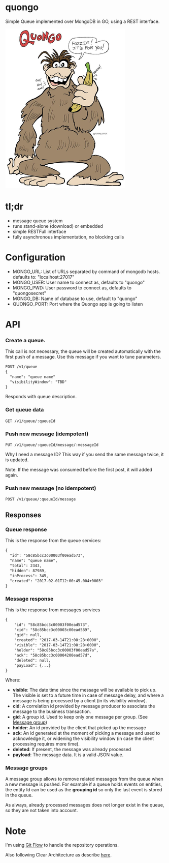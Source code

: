# quongo
Simple Queue implemented over MongoDB in GO, using a REST interface.

![Mongo](images/quongo_640.png)

# tl;dr

* message queue system
* runs stand-alone (download) or embedded
* simple RESTFull interface
* fully asynchronous implementation, no blocking calls

# Configuration

* MONGO_URL: List of URLs separated by command of mongodb hosts. defaults to: "localhost:27017"
* MONGO_USER: User name to connect as, defaults to "quongo"
* MONGO_PWD: User password to connect as, defaults to "quongosecret"
* MONGO_DB: Name of database to use, default to "quongo"
* QUONGO_PORT: Port where the Quongo app is going to listen

# API

### Create a queue.
This call is not necessary, the queue will be created automatically with the first push of a message. 
Use this message if you want to tune parameters.
 
    POST /v1/queue
    {
      "name": "queue name"
      "visibilityWindow": "TBD"
    }

Responds with queue description.

### Get queue data

    GET /v1/queue/:queueId

### Push new message (idempotent)

    PUT /v1/queue/:queueId/message/:messageId

Why I need a message ID? This way if you send the same message twice, it is updated.

Note: If the message was consumed before the first post, it will added again.

### Push new message (no idempotent)

    POST /v1/queue/:queueId/message

## Responses

### Queue response

This is the response from the queue services:

    {
      "id": "58c85bcc3c00003f00ead573",
      "name": "queue name",
      "total": 2343,
      "hidden": 87989,
      "inProcess": 345,
      "created": "2017-02-01T12:00:45.004+0003"
    }

### Message response

This is the response from messages services

    {
        "id": "58c85bcc3c00003f00ead573",
        "cid": "58c85bcc3c00003c00ead589",
        "gid": null,
        "created": "2017-03-14T21:08:28+0000",
        "visible": "2017-03-14T21:08:28+0000",
        "holder": "58c85bcc3c00003f00ead57a",
        "ack": "58c85bcc3c00004200ead57d",
        "deleted": null,
        "payLoad": {...}
    }

Where:

* **visible**: The date time since the message will be available to pick up. The visible is set to a future time
  in case of message delay, and where a message is being processed by a client (in its visibility window).
* **cid**: A correlation id provided by message producer to associate the message to the business transaction.
* **gid**: A group id. Used to keep only one message per group. (See [Message group](#message-groups))
* **holder**: An id provided by the client that picked up the message
* **ack**: An id generated at the moment of picking a message and used to acknowledge it, 
  or widening the visibility window (in case the client processing requires more time).
* **deleted**: If present, the message was already processed
* **payload**: The message data. It is a valid JSON value.

### Message groups

A message group allows to remove related messages from the queue when a new message is pushed. For
example if a queue holds events on entities, the entity Id can be used as the **grouping id** so only the
last event is stored in the queue.

As always, already processed messages does not longer exist in the queue, so they are not taken into account.

# Note

I'm using [Git Flow](https://danielkummer.github.io/git-flow-cheatsheet/) to handle the repository operations.

Also following Clear Architecture as describe [here](https://manuel.kiessling.net/2012/09/28/applying-the-clean-architecture-to-go-applications/).
